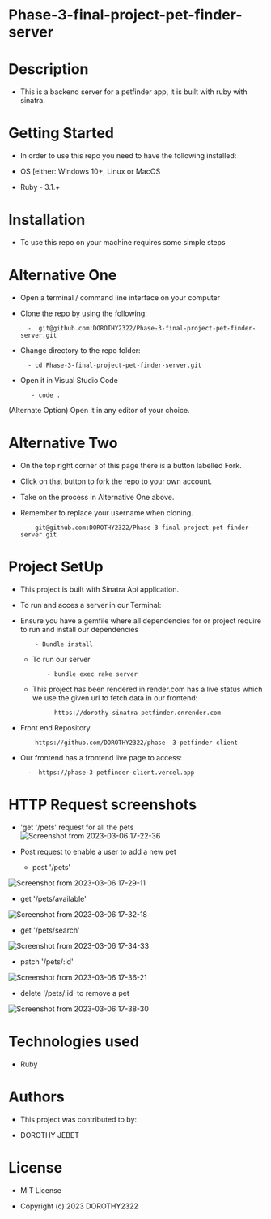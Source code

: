 # Phase-3-final-project-pet-finder-server
# Description

- This is a backend server for a petfinder app, it is built with ruby with sinatra.

# Getting Started

- In order to use this repo you need to have the following installed:

 - OS [either: Windows 10+, Linux or MacOS

- Ruby - 3.1.+

# Installation
- To use this repo on your machine requires some simple steps

# Alternative One

- Open a terminal / command line interface on your computer

- Clone the repo by using the following:

        -  git@github.com:DOROTHY2322/Phase-3-final-project-pet-finder-server.git

- Change directory to the repo folder:

        - cd Phase-3-final-project-pet-finder-server.git

- Open it in Visual Studio Code

         - code .

(Alternate Option) Open it in any editor of your choice.

# Alternative Two

- On the top right corner of this page there is a button labelled Fork.

- Click on that button to fork the repo to your own account.

- Take on the process in Alternative One above.

- Remember to replace your username when cloning.

        - git@github.com:DOROTHY2322/Phase-3-final-project-pet-finder-server.git

# Project SetUp

- This project is built with Sinatra Api application.
- To run and acces a server in our Terminal:
    
- Ensure you have a gemfile where all dependencies for or project require to run and install our dependencies

          - Bundle install

  - To run our server 

            - bundle exec rake server  

  - This project has been rendered in render.com has a live status which we use the given url to fetch data  in our frontend:

            - https://dorothy-sinatra-petfinder.onrender.com   


- Front end Repository

        - https://github.com/DOROTHY2322/phase--3-petfinder-client

 - Our frontend has a frontend live page to access:

         -  https://phase-3-petfinder-client.vercel.app
          
# HTTP Request screenshots
 - 'get '/pets' request for all the pets 
 ![Screenshot from 2023-03-06 17-22-36](https://user-images.githubusercontent.com/117739286/223137559-188b6792-9c49-4296-baa5-647916c75317.png)

 - Post request to enable a user to add a new pet

    - post '/pets'

 ![Screenshot from 2023-03-06 17-29-11](https://user-images.githubusercontent.com/117739286/223138690-6a002747-e4da-4438-9647-295b87067e15.png)

 -  get '/pets/available'

 ![Screenshot from 2023-03-06 17-32-18](https://user-images.githubusercontent.com/117739286/223139954-8ad158b4-6f35-4958-b06b-fa0864cf4f63.png)

 - get '/pets/search'

 ![Screenshot from 2023-03-06 17-34-33](https://user-images.githubusercontent.com/117739286/223140491-b6e97705-3a73-4a70-b611-5d10c9f3c919.png)

 - patch '/pets/:id' 

 ![Screenshot from 2023-03-06 17-36-21](https://user-images.githubusercontent.com/117739286/223141045-c4583e94-8bc4-43a1-bf95-b7a859bbb29f.png)

-  delete '/pets/:id' to remove a pet

 ![Screenshot from 2023-03-06 17-38-30](https://user-images.githubusercontent.com/117739286/223141601-a7ce0e9b-3281-42ef-ba48-6063bdeaf2f1.png)
# Technologies used

- Ruby

# Authors

- This project was contributed to by:

- DOROTHY JEBET

# License
- MIT License

- Copyright (c) 2023 DOROTHY2322

